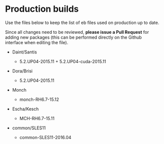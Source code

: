# Production builds

Use the files below to keep the list of eb files used on production up to date. 

Since all changes need to be reviewed, **please issue a Pull Request** for adding new packages (this can be performed directly on the Github interface when editing the file).

* Daint/Santis 
  * 5.2.UP04-2015.11 + 5.2.UP04-cuda-2015.11

* Dora/Brisi 
  * 5.2.UP04-2015.11

* Monch
  * monch-RH6.7-15.12

* Escha/Kesch 
  * MCH-RH6.7-15.11

* common/SLES11
  * common-SLES11-2016.04
